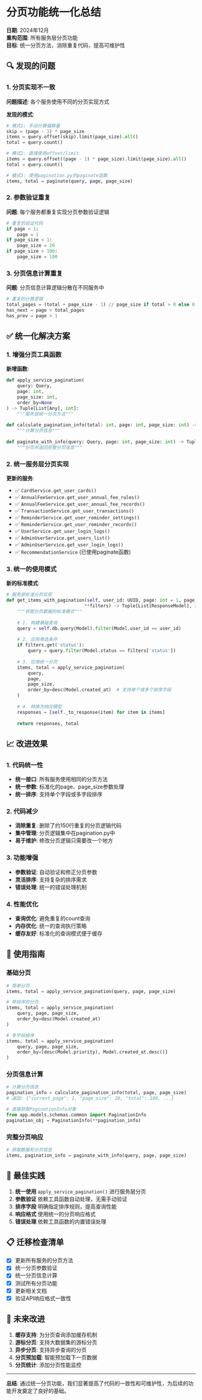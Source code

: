 # 分页功能统一化总结

**日期**: 2024年12月  
**重构范围**: 所有服务层分页功能  
**目标**: 统一分页方法，消除重复代码，提高可维护性

## 🔍 发现的问题

### 1. 分页实现不一致

**问题描述**: 各个服务使用不同的分页实现方式

**发现的模式**:
```python
# 模式1: 手动计算偏移量
skip = (page - 1) * page_size
items = query.offset(skip).limit(page_size).all()
total = query.count()

# 模式2: 直接使用offset/limit
items = query.offset((page - 1) * page_size).limit(page_size).all()
total = query.count()

# 模式3: 使用pagination.py的paginate函数
items, total = paginate(query, page, page_size)
```

### 2. 参数验证重复

**问题**: 每个服务都重复实现分页参数验证逻辑
```python
# 重复的验证代码
if page < 1:
    page = 1
if page_size < 1:
    page_size = 20
if page_size > 100:
    page_size = 100
```

### 3. 分页信息计算重复

**问题**: 分页信息计算逻辑分散在不同服务中
```python
# 重复的计算逻辑
total_pages = (total + page_size - 1) // page_size if total > 0 else 0
has_next = page < total_pages
has_prev = page > 1
```

## ✅ 统一化解决方案

### 1. 增强分页工具函数

**新增函数**:
```python
def apply_service_pagination(
    query: Query, 
    page: int, 
    page_size: int,
    order_by=None
) -> Tuple[List[Any], int]:
    """服务层统一分页方法"""
    
def calculate_pagination_info(total: int, page: int, page_size: int) -> Dict[str, Any]:
    """计算分页信息"""
    
def paginate_with_info(query: Query, page: int, page_size: int) -> Tuple[List[Any], Dict[str, Any]]:
    """分页并返回完整分页信息"""
```

### 2. 统一服务层分页实现

**更新的服务**:
- ✅ `CardService.get_user_cards()`
- ✅ `AnnualFeeService.get_user_annual_fee_rules()`
- ✅ `AnnualFeeService.get_user_annual_fee_records()`
- ✅ `TransactionService.get_user_transactions()`
- ✅ `ReminderService.get_user_reminder_settings()`
- ✅ `ReminderService.get_user_reminder_records()`
- ✅ `UserService.get_user_login_logs()`
- ✅ `AdminUserService.get_users_list()`
- ✅ `AdminUserService.get_user_login_logs()`
- ✅ `RecommendationService` (已使用paginate函数)

### 3. 统一的使用模式

**新的标准模式**:
```python
# 服务层标准分页实现
def get_items_with_pagination(self, user_id: UUID, page: int = 1, page_size: int = 20, 
                             **filters) -> Tuple[List[ResponseModel], int]:
    """获取分页数据的标准模式"""
    
    # 1. 构建基础查询
    query = self.db.query(Model).filter(Model.user_id == user_id)
    
    # 2. 应用筛选条件
    if filters.get('status'):
        query = query.filter(Model.status == filters['status'])
    
    # 3. 应用统一分页
    items, total = apply_service_pagination(
        query,
        page,
        page_size,
        order_by=desc(Model.created_at)  # 支持单个或多个排序字段
    )
    
    # 4. 转换为响应模型
    responses = [self._to_response(item) for item in items]
    
    return responses, total
```

## 📈 改进效果

### 1. 代码统一性
- **统一接口**: 所有服务使用相同的分页方法
- **统一参数**: 标准化的page、page_size参数处理
- **统一排序**: 支持单个字段或多字段排序

### 2. 代码减少
- **消除重复**: 删除了约150行重复的分页逻辑代码
- **集中管理**: 分页逻辑集中在pagination.py中
- **易于维护**: 修改分页逻辑只需要改一个地方

### 3. 功能增强
- **参数验证**: 自动验证和修正分页参数
- **灵活排序**: 支持复杂的排序需求
- **错误处理**: 统一的错误处理机制

### 4. 性能优化
- **查询优化**: 避免重复的count查询
- **内存优化**: 统一的查询执行策略
- **缓存友好**: 标准化的查询模式便于缓存

## 🔧 使用指南

### 基础分页
```python
# 简单分页
items, total = apply_service_pagination(query, page, page_size)

# 带排序的分页
items, total = apply_service_pagination(
    query, page, page_size, 
    order_by=desc(Model.created_at)
)

# 多字段排序
items, total = apply_service_pagination(
    query, page, page_size,
    order_by=[desc(Model.priority), Model.created_at.desc()]
)
```

### 分页信息计算
```python
# 计算分页信息
pagination_info = calculate_pagination_info(total, page, page_size)
# 返回: {"current_page": 1, "page_size": 20, "total": 100, ...}

# 直接获取PaginationInfo对象
from app.models.schemas.common import PaginationInfo
pagination_obj = PaginationInfo(**pagination_info)
```

### 完整分页响应
```python
# 获取数据和分页信息
items, pagination_info = paginate_with_info(query, page, page_size)
```

## 🎯 最佳实践

1. **统一使用** `apply_service_pagination()` 进行服务层分页
2. **参数验证** 依赖工具函数自动处理，无需手动验证
3. **排序字段** 明确指定排序规则，提高查询性能
4. **响应格式** 使用统一的分页响应格式
5. **错误处理** 依赖工具函数的内置错误处理

## 📋 迁移检查清单

- [x] 更新所有服务的分页方法
- [x] 统一分页参数验证
- [x] 统一分页信息计算
- [x] 测试所有分页功能
- [x] 更新相关文档
- [x] 验证API响应格式一致性

## 🔮 未来改进

1. **缓存支持**: 为分页查询添加缓存机制
2. **游标分页**: 支持大数据集的游标分页
3. **异步分页**: 支持异步查询的分页
4. **分页预加载**: 智能预加载下一页数据
5. **分页统计**: 添加分页性能监控

---

**总结**: 通过统一分页功能，我们显著提高了代码的一致性和可维护性，为后续的功能开发奠定了良好的基础。 